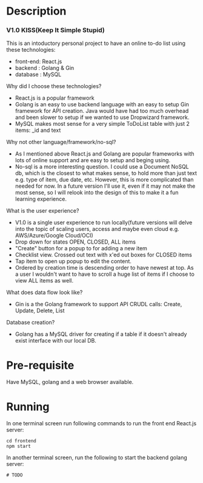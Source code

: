# Description
### V1.0 KISS(Keep It Simple Stupid)


This is an intoductory personal project to have an online to-do list using these technologies:
* front-end: React.js
* backend  : Golang & Gin
* database : MySQL


Why did I choose these technologies?
* React.js is a popular framework 
* Golang is an easy to use backend language with an easy to setup Gin framework for API creation. Java would have had too much overhead and been slower to setup if we wanted to use Dropwizard framework.
* MySQL makes most sense for a very simple ToDoList table with just 2 items: _id and text


Why not other language/framework/no-sql?
* As I mentioned above React.js and Golang are popular frameworks with lots of online support and are easy to setup and beging using. 
* No-sql is a more interesting question. I could use a Document NoSQL db, which is the closest to what makes sense, to hold more than just text e.g. type of item, due date, etc. However, this is more complicated than needed for now. In a future version I'll use it, even if it may not make the most sense, so I will relook into the design of this to make it a fun learning experience.

What is the user experience?
* V1.0 is a single user experience to run locally(future versions will delve into the topic of scaling users, access and maybe even cloud e.g. AWS/Azure/Google Cloud/OCI)
* Drop down for states OPEN, CLOSED, ALL items
* "Create" button for a popup to for adding a new item
* Checklist view. Crossed out text with x'ed out boxes for CLOSED items
* Tap item to open up popup to edit the content.
* Ordered by creation time is descending order to have newest at top. As a user I wouldn't want to have to scroll a huge list of items if I choose to view ALL items as well.

What does data flow look like?
* Gin is a the Golang framework to support API CRUDL calls: Create, Update, Delete, List

Database creation?
* Golang has a MySQL driver for creating if a table if it doesn't already exist interface with our local DB.


# Pre-requisite
Have MySQL, golang and a web browser available.

# Running

In one terminal screen run following commands to run the front end React.js server:
```
cd frontend
npm start
```

In another terminal screen, run the following to start the backend golang server:
```
# TODO
```